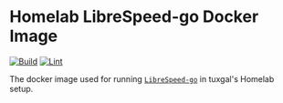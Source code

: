 # Homelab LibreSpeed-go Docker Image

[![Build](https://github.com/tuxgalhomelab/docker-image-librespeed-go/actions/workflows/build.yml/badge.svg)](https://github.com/tuxgalhomelab/docker-image-librespeed-go/actions/workflows/build.yml) [![Lint](https://github.com/tuxgalhomelab/docker-image-librespeed-go/actions/workflows/lint.yml/badge.svg)](https://github.com/tuxgalhomelab/docker-image-librespeed-go/actions/workflows/lint.yml)

The docker image used for running [`LibreSpeed-go`](https://github.com/librespeed/speedtest-go) in tuxgal's Homelab setup.
